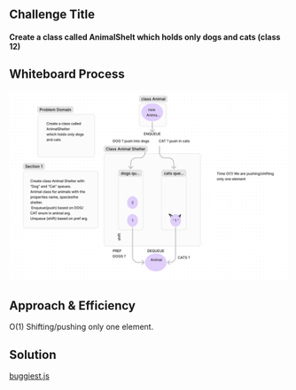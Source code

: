 ## Challenge Title 
#### Create a class called AnimalShelt which holds only dogs and cats (class 12)
## Whiteboard Process
<!-- Embedded whiteboard image -->

![animal.png](animal.png)

## Approach & Efficiency
<!-- What approach did you take? Why? What is the Big O space/time for this approach? -->
O(1) Shifting/pushing only one element.

## Solution  
[buggiest.js](Buggiest.js)
<!-- Show how to run your code, and examples of it in action -->